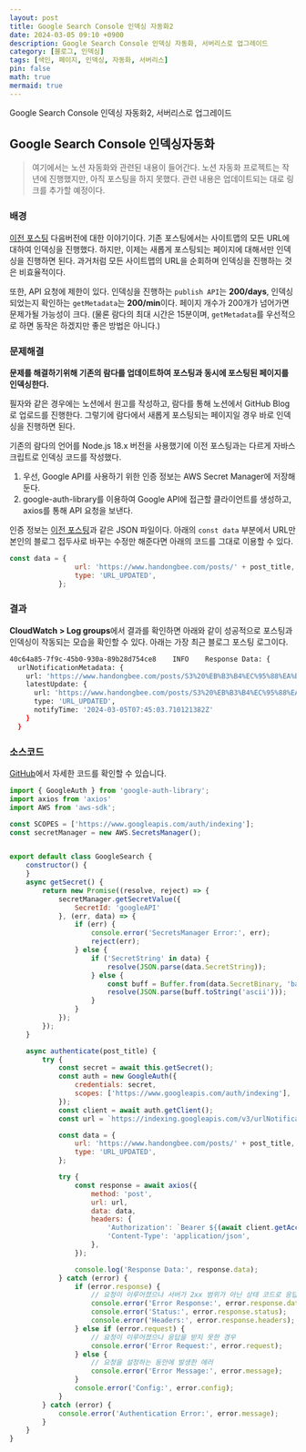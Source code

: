 ```yaml
---
layout: post
title: Google Search Console 인덱싱 자동화2
date: 2024-03-05 09:10 +0900 
description: Google Search Console 인덱싱 자동화, 서버리스로 업그레이드
category: [블로그, 인덱싱] 
tags: [색인, 페이지, 인덱싱, 자동화, 서버리스] 
pin: false
math: true
mermaid: true
---
```

Google Search Console 인덱싱 자동화2, 서버리스로 업그레이드
<!--more-->


## Google Search Console 인덱싱자동화


>  여기에서는 노션 자동화와 관련된 내용이 들어간다. 노션 자동화 프로젝트는 작년에 진행했지만, 아직 포스팅을 하지 못했다. 관련 내용은 업데이트되는 대로 링크를 추가할 예정이다.


### 배경


[이전 포스팅](https://www.handongbee.com/posts/Search-Console-%EC%9D%B8%EB%8D%B1%EC%8B%B1%EC%9E%90%EB%8F%99%ED%99%94/) 다음버전에 대한 이야기이다. 기존 포스팅에서는 사이트맵의 모든 URL에 대하여 인덱싱을 진행했다. 하지만, 이제는 새롭게 포스팅되는 페이지에 대해서만 인덱싱을 진행하면 된다. 과거처럼 모든 사이트맵의 URL을 순회하며 인덱싱을 진행하는 것은 비효율적이다. 


또한, API 요청에 제한이 있다. 인덱싱을 진행하는 `publish API`는 **200/days**, 인덱싱되었는지 확인하는 `getMetadata`는 **200/min**이다. 페이지 개수가 200개가 넘어가면 문제가될 가능성이 크다. (물론 람다의 최대 시간은 15분이며, `getMetadata`를 우선적으로 하면 동작은 하겠지만 좋은 방법은 아니다.)


### 문제해결


**문제를 해결하기위해 기존의 람다를 업데이트하여 포스팅과 동시에 포스팅된 페이지를 인덱싱한다.**


필자와 같은 경우에는 노션에서 원고를 작성하고, 람다를 통해 노션에서 GitHub Blog로 업로드를 진행한다. 그렇기에 람다에서 새롭게 포스팅되는 페이지일 경우 바로 인덱싱을 진행하면 된다.


기존의 람다의 언어를 Node.js 18.x 버전을 사용했기에 이전 포스팅과는 다르게 자바스크립트로 인덱싱 코드를 작성했다. 

1. 우선, Google API를 사용하기 위한 인증 정보는 AWS Secret Manager에 저장해둔다.
2. google-auth-library를 이용하여 Google API에 접근할 클라이언트를 생성하고, axios를 통해 API 요청을 보낸다.

인증 정보는 [이전 포스팅](https://www.handongbee.com/posts/Search-Console-%EC%9D%B8%EB%8D%B1%EC%8B%B1%EC%9E%90%EB%8F%99%ED%99%94/)과 같은 JSON 파일이다. 아래의 `const data` 부분에서 URL만 본인의 블로그 접두사로 바꾸는 수정만 해준다면 아래의 코드를 그대로 이용할 수 있다.


```javascript
const data = {
                url: 'https://www.handongbee.com/posts/' + post_title,
                type: 'URL_UPDATED',
            };
```


### 결과


**CloudWatch > Log groups**에서 결과를 확인하면 아래와 같이 성공적으로 포스팅과 인덱싱이 작동되는 모습을 확인할 수 있다. 아래는 가장 최근 블로그 포스팅 로그이다.


```bash
40c64a85-7f9c-45b0-930a-89b28d754ce8	INFO	Response Data: {
  urlNotificationMetadata: {
    url: 'https://www.handongbee.com/posts/S3%20%EB%B3%B4%EC%95%88%EA%B4%80%EB%A0%A8',
    latestUpdate: {
      url: 'https://www.handongbee.com/posts/S3%20%EB%B3%B4%EC%95%88%EA%B4%80%EB%A0%A8',
      type: 'URL_UPDATED',
      notifyTime: '2024-03-05T07:45:03.710121382Z'
    }
  }
```


### 소스코드


[GitHub](https://github.com/han-0315/notion2github?tab=readme-ov-file)에서 자세한 코드를 확인할 수 있습니다.


```javascript
import { GoogleAuth } from 'google-auth-library';
import axios from 'axios'
import AWS from 'aws-sdk';

const SCOPES = ['https://www.googleapis.com/auth/indexing'];
const secretManager = new AWS.SecretsManager();


export default class GoogleSearch {
    constructor() {
    }
    async getSecret() {
        return new Promise((resolve, reject) => {
            secretManager.getSecretValue({
                SecretId: 'googleAPI'
            }, (err, data) => {
                if (err) {
                    console.error('SecretsManager Error:', err);
                    reject(err);
                } else {
                    if ('SecretString' in data) {
                        resolve(JSON.parse(data.SecretString));
                    } else {
                        const buff = Buffer.from(data.SecretBinary, 'base64');
                        resolve(JSON.parse(buff.toString('ascii')));
                    }
                }
            });
        });
    }

    async authenticate(post_title) {
        try {
            const secret = await this.getSecret();
            const auth = new GoogleAuth({
                credentials: secret,
                scopes: ['https://www.googleapis.com/auth/indexing'],
            });
            const client = await auth.getClient();
            const url = `https://indexing.googleapis.com/v3/urlNotifications:publish`;

            const data = {
                url: 'https://www.handongbee.com/posts/' + post_title,
                type: 'URL_UPDATED',
            };

            try {
                const response = await axios({
                    method: 'post',
                    url: url,
                    data: data,
                    headers: {
                        'Authorization': `Bearer ${(await client.getAccessToken()).token}`,
                        'Content-Type': 'application/json',
                    },
                });

                console.log('Response Data:', response.data);
            } catch (error) {
                if (error.response) {
                    // 요청이 이루어졌으나 서버가 2xx 범위가 아닌 상태 코드로 응답한 경우
                    console.error('Error Response:', error.response.data);
                    console.error('Status:', error.response.status);
                    console.error('Headers:', error.response.headers);
                } else if (error.request) {
                    // 요청이 이루어졌으나 응답을 받지 못한 경우
                    console.error('Error Request:', error.request);
                } else {
                    // 요청을 설정하는 동안에 발생한 에러
                    console.error('Error Message:', error.message);
                }
                console.error('Config:', error.config);
            }
        } catch (error) {
            console.error('Authentication Error:', error.message);
        }
    }
}
```

